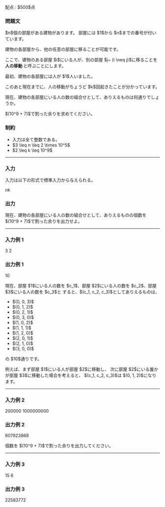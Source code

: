 
<div>

<span>

<span>

<p>
配点 : $500$点
</p>

<div>

<section>

### **問題文**

<p>
$n$個の部屋がある建物があります。
部屋には $1$から $n$までの番号が付いています。
</p>

<p>
建物の各部屋から、他の任意の部屋に移ることが可能です。
</p>

<p>
ここで、建物のある部屋 $i$にいる人が、別の部屋 $j~ (i \neq j)$に移ることを 
<strong>
人の移動
</strong>
と呼ぶことにします。
</p>

<p>
最初、建物の各部屋には人が $1$人いました。
</p>

<p>
このあと現在までに、人の移動がちょうど $k$回起きたことが分かっています。
</p>

<p>
現在、建物の各部屋にいる人の数の組合せとして、ありえるものは何通りでしょうか。
</p>

<p>
$(10^9 + 7)$で割った余りを求めてください。
</p>

</section>

</div>

<div>

<section>

### **制約**

<ul>

<li>
入力は全て整数である。
</li>

<li>
$3 \leq n \leq 2 \times 10^5$
</li>

<li>
$2 \leq k \leq 10^9$
</li>

</ul>

</section>

</div>

---

<div>

<div>

<section>

### **入力**

<p>
入力は以下の形式で標準入力から与えられる。
</p>

<div>

$n$$k$
</div>

</section>

</div>

<div>

<section>

### **出力**

<p>
現在、建物の各部屋にいる人の数の組合せとして、ありえるものの個数を $(10^9 + 7)$で割った余りを出力せよ。
</p>

</section>

</div>

</div>

---

<div>

<section>

### **入力例 1**

<div>

3 2

</div>

</section>

</div>

<div>

<section>

### **出力例 1**

<div>

10

</div>

<p>
現在、部屋 $1$にいる人の数を $c_1$、部屋 $2$にいる人の数を $c_2$、部屋 $3$にいる人の数を $c_3$と
すると、$(c_1, c_2, c_3)$としてありえるものは、
</p>

<ul>

<li>
$(0, 0, 3)$
</li>

<li>
$(0, 1, 2)$
</li>

<li>
$(0, 2, 1)$
</li>

<li>
$(0, 3, 0)$
</li>

<li>
$(1, 0, 2)$
</li>

<li>
$(1, 1, 1)$
</li>

<li>
$(1, 2, 0)$
</li>

<li>
$(2, 0, 1)$
</li>

<li>
$(2, 1, 0)$
</li>

<li>
$(3, 0, 0)$
</li>

</ul>

<p>
の $10$通りです。
</p>

<p>
例えば、まず部屋 $1$にいる人が部屋 $2$に移動し、
次に部屋 $2$にいる誰かが部屋 $3$に移動した場合を考えると、
$(c_1, c_2, c_3)$は $(0, 1, 2)$になります。
</p>

</section>

</div>

---

<div>

<section>

### **入力例 2**

<div>

200000 1000000000

</div>

</section>

</div>

<div>

<section>

### **出力例 2**

<div>

607923868

</div>

<p>
個数を $(10^9 + 7)$で割った余りを出力してください。
</p>

</section>

</div>

---

<div>

<section>

### **入力例 3**

<div>

15 6

</div>

</section>

</div>

<div>

<section>

### **出力例 3**

<div>

22583772

</div>

</section>

</div>

</span>

</span>

</div>
